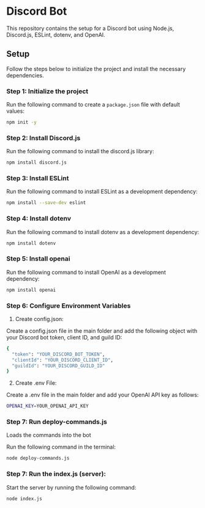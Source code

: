 # Discord Bot

This repository contains the setup for a Discord bot using Node.js, Discord.js, ESLint, dotenv, and OpenAI.

## Setup

Follow the steps below to initialize the project and install the necessary dependencies.

### Step 1: Initialize the project

Run the following command to create a `package.json` file with default values:

```sh
npm init -y
```

### Step 2: Install Discord.js

Run the following command to install the discord.js library:

```sh
npm install discord.js
```

### Step 3: Install ESLint

Run the following command to install ESLint as a development dependency:

```sh
npm install --save-dev eslint
```

### Step 4: Install dotenv

Run the following command to install dotenv as a development dependency:

```sh
npm install dotenv
```

### Step 5: Install openai

Run the following command to install OpenAI as a development dependency:

```sh
npm install openai
```

### Step 6: Configure Environment Variables

1. Create config.json:

Create a config.json file in the main folder and add the following object with your Discord bot token, client ID, and guild ID:

```sh
{
  "token": "YOUR_DISCORD_BOT_TOKEN",
  "clientId": "YOUR_DISCORD_CLIENT_ID",
  "guildId": "YOUR_DISCORD_GUILD_ID"
}
```

2. Create .env File:

Create a .env file in the main folder and add your OpenAI API key as follows:

```sh
OPENAI_KEY=YOUR_OPENAI_API_KEY
```

### Step 7: Run deploy-commands.js

Loads the commands into the bot

Run the following command in the terminal:

```sh
node deploy-commands.js
```

### Step 7: Run the index.js (server):

Start the server by running the following command:

```sh
node index.js
```
